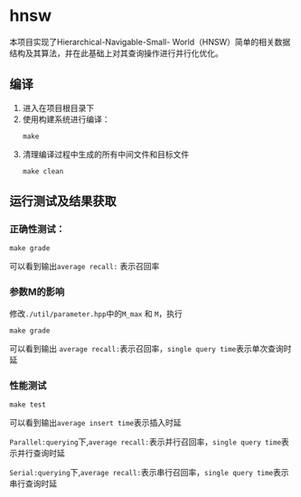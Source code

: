 # hnsw

本项目实现了Hierarchical-Navigable-Small- World（HNSW）简单的相关数据结构及其算法，并在此基础上对其查询操作进⾏并⾏化优化。

## 编译

1. 进入在项目根目录下
2. 使用构建系统进行编译：
    ```shell
    make
    ```
3. 清理编译过程中生成的所有中间文件和目标文件
    ```shell
    make clean
    ```

## 运行测试及结果获取

### 正确性测试：
```shell
make grade
```

可以看到输出`average recall:` 表示召回率  

### 参数M的影响
修改`./util/parameter.hpp`中的`M_max` 和 `M`，执行
```shell
make grade
```

可以看到输出 `average recall:`表示召回率，`single query time`表示单次查询时延

### 性能测试
```shell
make test
```
可以看到输出`average insert time`表示插⼊时延

`Parallel:querying`下,`average recall:`表示并行召回率，`single query time`表示并行查询时延

`Serial:querying`下,`average recall:`表示串行召回率，`single query time`表示串行查询时延